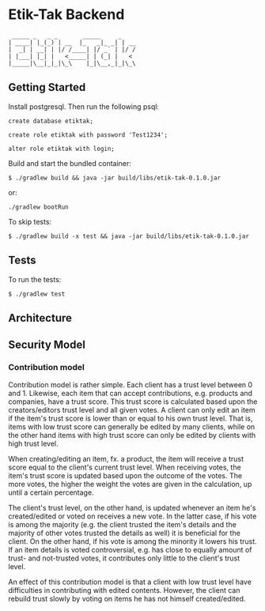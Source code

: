 Etik-Tak Backend
================

     _____ _   _ _       _____     _    
    | ____| |_(_) | __  |_   _|_ _| | __
    |  _| | __| | |/ /____| |/ _` | |/ /
    | |___| |_| |   <_____| | (_| |   < 
    |_____|\__|_|_|\_\    |_|\__,_|_|\_\


Getting Started
---------------

Install postgresql. Then run the following psql:

`create database etiktak;`

`create role etiktak with password 'Test1234';`

`alter role etiktak with login;`

Build and start the bundled container:

`$ ./gradlew build && java -jar build/libs/etik-tak-0.1.0.jar`

or:

`./gradlew bootRun`

To skip tests:

`$ ./gradlew build -x test && java -jar build/libs/etik-tak-0.1.0.jar`

Tests
-----

To run the tests:

`$ ./gradlew test`

Architecture
------------

Security Model
--------------

### Contribution model

Contribution model is rather simple. Each client has a trust level between 0 and 1. Likewise, each item that
can accept contributions, e.g. products and companies, have a trust score. This trust score is calculated based
upon the creators/editors trust level and all given votes. A client can only edit an item if the item's trust
score is lower than or equal to his own trust level. That is, items with low trust score can generally be edited
by many clients, while on the other hand items with high trust score can only be edited by clients with high
trust level.

When creating/editing an item, fx. a product, the item will receive a trust score equal to the client's current
trust level. When receiving votes, the item's trust score is updated based upon the outcome of the votes. The more
votes, the higher the weight the votes are given in the calculation, up until a certain percentage.

The client's trust level, on the other hand, is updated whenever an item he's created/edited or voted on receives
a new vote. In the latter case, if his vote is among the majority (e.g. the client trusted the item's details and
the majority of other votes trusted the details as well) it is beneficial for the client. On the other hand, if his
vote is among the minority it lowers his trust. If an item details is voted controversial, e.g. has close to equally
amount of trust- and not-trusted votes, it contributes only little to the client's trust level.

An effect of this contribution model is that a client with low trust level have difficulties in contributing with
edited contents. However, the client can rebuild trust slowly by voting on items he has not himself created/edited.
